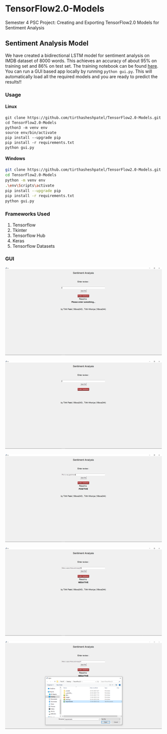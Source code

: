 # TensorFlow2.0-Models

Semester 4 PSC Project: Creating and Exporting TensorFlow2.0 Models for Sentiment Analysis

## Sentiment Analysis Model

We have created a bidirectional LSTM model for sentiment analysis on IMDB dataset of 8000 words. This achieves an accuracy of about 95\% on training set and 86\% on test set. The training notebook can be found [here](TensorFlow_2_0_Sentiment_Analysis.ipynb). You can run a GUI based app locally by running ``python gui.py``. This will automatically load all the required models and you are ready to predict the results!!

### Usage

#### Linux

```shell
git clone https://github.com/tirthasheshpatel/TensorFlow2.0-Models.git
cd TensorFlow2.0-Models
python3 -m venv env
source env/bin/activate
pip install --upgrade pip
pip install -r requirements.txt
python gui.py
```

#### Windows

```bash
git clone https://github.com/tirthasheshpatel/TensorFlow2.0-Models.git
cd TensorFlow2.0-Models
python -m venv env
.\env\Scripts\activate
pip install --upgrade pip
pip install -r requirements.txt
python gui.py
```

### Frameworks Used

1. Tensorflow
2. Tkinter
3. Tensorflow Hub
4. Keras
5. Tensorflow Datasets

### GUI

![gui](images/gui_1.png)

![gui](images/gui_2.png)

![gui](images/gui_3.png)

![gui](images/gui_4.png)

![gui](images/gui_5.png)
